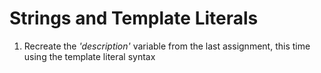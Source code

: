 # Strings and Template Literals

1. Recreate the _'description'_ variable from the last assignment, this time
   using the template literal syntax

